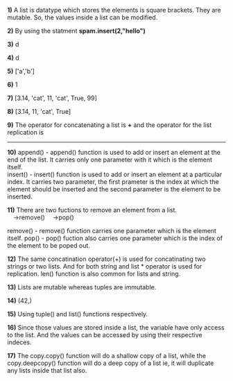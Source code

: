 **1)**
A list is datatype which stores the elements is square brackets. They are mutable. So, the 
values inside a list can be modified. 

**2)**
By using the statment **spam.insert(2,"hello")**

**3)**
d

**4)**
d

**5)**
['a','b']

**6)**
1

**7)**
[3.14, 'cat', 11, 'cat', True, 99]

**8)**
[3.14, 11, 'cat', True]

**9)**
The operator for concatenating a list is **+** and the operator for the list replication is 
*****

**10)**
append() - append() function is used to add or insert an element at the end of the list. It carries only one 
parameter with it which is the element itself.\
insert() - insert() function is used to add or insert an element at a particular index. It 
carries two parameter, the first prameter is the index at which the element should be inserted
and the second parameter is the element to be inserted.

**11)**
There are two fuctions to remove an element from a list.\
&ensp;&ensp;→remove()
&ensp;&ensp;→pop()  

remove() - remove() function carries one parameter which is the element itself.
pop() - pop() fuction also carries one parameter which is the index of the element to 
be poped out.

**12)**
The same concatination operator(+) is used for concatinating two strings or two lists. And for both
string and list * operator is used for replication. len() function is also common for lists
and string.

**13)**
Lists are mutable whereas tuples are immutable.

**14)**
(42,)

**15)**
Using tuple() and list() functions respectively.

**16)**
Since those values are stored inside a list, the variable have only access to the list. And 
the values can be accessed by using their respective indeces.

**17)**
The copy.copy() function will do a shallow copy of a list, while the copy.deepcopy() 
function will do a deep copy of a list ie, it will duplicate any lists inside that list also.
